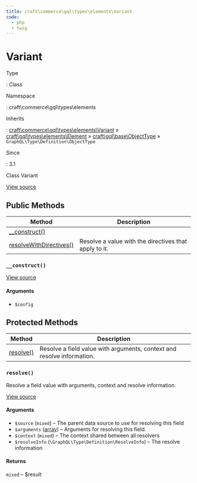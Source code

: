 ```yaml
---
title: craft\commerce\gql\types\elements\Variant
code:
  - php
  - twig
---
```


# Variant

Type

:   Class

Namespace

:   craft\commerce\gql\types\elements

Inherits

:   [craft\commerce\gql\types\elements\Variant](craft-commerce-gql-types-elements-variant.md) &raquo;
[craft\gql\types\elements\Element](https://docs.craftcms.com/api/v3/craft-gql-types-elements-element.html) &raquo;
[craft\gql\base\ObjectType](https://docs.craftcms.com/api/v3/craft-gql-base-objecttype.html) &raquo;
`GraphQL\Type\Definition\ObjectType`

Since

:   3.1



Class Variant





[View source](https://github.com/craftcms/commerce/blob/master/src/gql/types/elements/Variant.php)






## Public Methods

| Method                                                                                                                                                         | Description
| -------------------------------------------------------------------------------------------------------------------------------------------------------------- | -----------------------------------------------------
| [__construct()](craft-commerce-gql-types-elements-variant.md#method-construct)                                                                                 |
| [resolveWithDirectives()](https://docs.craftcms.com/api/v3/craft-gql-base-objecttype.html#method-resolvewithdirectives "Defined by craft\gql\base\ObjectType") | Resolve a value with the directives that apply to it.

### `__construct()`














[View source](https://github.com/craftcms/commerce/blob/master/src/gql/types/elements/Variant.php#L26-L33)


#### Arguments

- `$config`






## Protected Methods

| Method                                                                   | Description
| ------------------------------------------------------------------------ | ----------------------------------------------------------------------
| [resolve()](craft-commerce-gql-types-elements-variant.md#method-resolve) | Resolve a field value with arguments, context and resolve information.

### `resolve()`





Resolve a field value with arguments, context and resolve information.








[View source](https://github.com/craftcms/commerce/blob/master/src/gql/types/elements/Variant.php#L38-L52)


#### Arguments

- `$source` (`mixed`) – The parent data source to use for resolving this field
- `$arguments` ([array](http://php.net/language.types.array)) – Arguments for resolving this field.
- `$context` (`mixed`) – The context shared between all resolvers
- `$resolveInfo` (`\GraphQL\Type\Definition\ResolveInfo`) – The resolve information

#### Returns

`mixed` – $result








